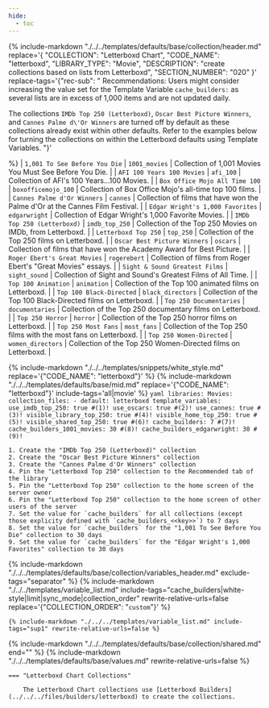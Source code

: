 ```yaml
---
hide:
  - toc
---
```

{%
    include-markdown "./../../templates/defaults/base/collection/header.md"
    replace='{
        "COLLECTION": "Letterboxd Chart", 
        "CODE_NAME": "letterboxd",
        "LIBRARY_TYPE": "Movie", 
        "DESCRIPTION": "create collections based on lists from Letterboxd",
        "SECTION_NUMBER": "020"
    }'
    replace-tags='{"rec-sub": "
Recommendations: Users might consider increasing the value set for the Template Variable 
`cache_builders:` as several lists are in excess of 1,000 items and are not updated daily.

The collections `IMDb Top 250 (Letterboxd)`, `Oscar Best Picture Winners`, and `Cannes Palme d\'Or Winners` are turned 
off by default as these collections already exist within other defaults. Refer to the examples below for turning the 
collections on within the Letterboxd defaults using Template Variables.
"}'
    
%}
| `1,001 To See Before You Die`    | `1001_movies`       | Collection of 1,001 Movies You Must See Before You Die.                       |
| `AFI 100 Years 100 Movies`       | `afi_100`           | Collection of AFI's 100 Years...100 Movies.                                   |
| `Box Office Mojo All Time 100`   | `boxofficemojo_100` | Collection of Box Office Mojo's all-time top 100 films.                       |
| `Cannes Palme d'Or Winners`      | `cannes`            | Collection of films that have won the Palme d'Or at the Cannes Film Festival. |
| `Edgar Wright's 1,000 Favorites` | `edgarwright`       | Collection of Edgar Wright's 1,000 Favorite Movies.                           |
| `IMDb Top 250 (Letterboxd)`      | `imdb_top_250`      | Collection of the Top 250 Movies on IMDb, from Letterboxd.                    |
| `Letterboxd Top 250`             | `top_250`           | Collection of the Top 250 films on Letterboxd.                                |
| `Oscar Best Picture Winners`     | `oscars`            | Collection of films that have won the Academy Award for Best Picture.         |
| `Roger Ebert's Great Movies`     | `rogerebert`        | Collection of films from Roger Ebert's "Great Movies" essays.                 |
| `Sight & Sound Greatest Films`   | `sight_sound`       | Collection of Sight and Sound's Greatest Films of All Time.                   |
| `Top 100 Animation`              | `animation`         | Collection of the Top 100 animated films on Letterboxd.                       |
| `Top 100 Black-Directed`         | `black_directors`   | Collection of the Top 100 Black-Directed films on Letterboxd.                 |
| `Top 250 Documentaries`          | `documentaries`     | Collection of the Top 250 documentary films on Letterboxd.                    |
| `Top 250 Horror`                 | `horror`            | Collection of the Top 250 horror films on Letterboxd.                         |
| `Top 250 Most Fans`              | `most_fans`         | Collection of the Top 250 films with the most fans on Letterboxd.             |
| `Top 250 Women-Directed`         | `women_directors`   | Collection of the Top 250 Women-Directed films on Letterboxd.                 |

{% include-markdown "./../../templates/snippets/white_style.md" replace='{"CODE_NAME": "letterboxd"}' %}
{% include-markdown "./../../templates/defaults/base/mid.md" replace='{"CODE_NAME": "letterboxd"}' include-tags='all|movie' %}
    ```yaml
    libraries:
      Movies:
        collection_files:
          - default: letterboxd
            template_variables:
              use_imdb_top_250: true #(1)!
              use_oscars: true #(2)!
              use_cannes: true #(3)!
              visible_library_top_250: true #(4)!
              visible_home_top_250: true #(5)!
              visible_shared_top_250: true #(6)!
              cache_builders: 7 #(7)!
              cache_builders_1001_movies: 30 #(8)!
              cache_builders_edgarwright: 30 #(9)!
    ```

    1. Create the "IMDb Top 250 (Letterboxd)" collection
    2. Create the "Oscar Best Picture Winners" collection
    3. Create the "Cannes Palme d'Or Winners" collection
    4. Pin the "Letterboxd Top 250" collection to the Recommended tab of the library
    5. Pin the "Letterboxd Top 250" collection to the home screen of the server owner
    6. Pin the "Letterboxd Top 250" collection to the home screen of other users of the server
    7. Set the value for `cache_builders` for all collections (except those explicity defined with `cache_builders_<<key>>`) to 7 days
    8. Set the value for `cache_builders` for the "1,001 To See Before You Die" collection to 30 days
    9. Set the value for `cache_builders` for the "Edgar Wright's 1,000 Favorites" collection to 30 days

{% include-markdown "./../../templates/defaults/base/collection/variables_header.md" exclude-tags="separator" %}
    {%
        include-markdown "./../../templates/variable_list.md"
        include-tags="cache_builders|white-style|limit|sync_mode|collection_order"
        rewrite-relative-urls=false
        replace='{"COLLECTION_ORDER": "`custom`"}'
    %}

    {% include-markdown "./../../templates/variable_list.md" include-tags="sup1" rewrite-relative-urls=false %}

{% include-markdown "./../../templates/defaults/base/collection/shared.md" end="<!--separator-variables-->" %}
{% include-markdown "./../../templates/defaults/base/values.md" rewrite-relative-urls=false %}

    === "Letterboxd Chart Collections"
        
        The Letterboxd Chart collections use [Letterboxd Builders](../../../files/builders/letterboxd) to create the collections.
